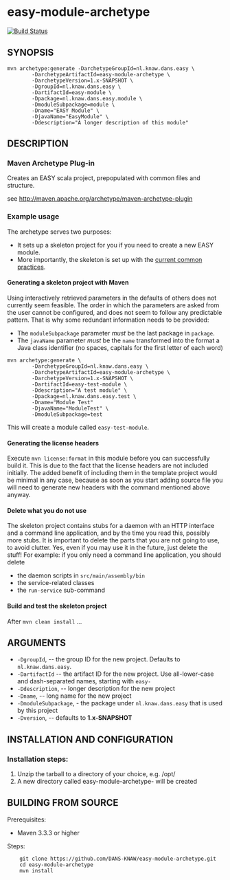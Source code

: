easy-module-archetype
=====================
[![Build Status](https://travis-ci.org/DANS-KNAW/easy-module-archetype.png?branch=master)](https://travis-ci.org/DANS-KNAW/easy-module-archetype)


SYNOPSIS
--------

```
mvn archetype:generate -DarchetypeGroupId=nl.knaw.dans.easy \
        -DarchetypeArtifactId=easy-module-archetype \
        -DarchetypeVersion=1.x-SNAPSHOT \
        -DgroupId=nl.knaw.dans.easy \
        -DartifactId=easy-module \
        -Dpackage=nl.knaw.dans.easy.module \
        -DmoduleSubpackage=module \
        -Dname="EASY Module" \
        -DjavaName="EasyModule" \
        -Ddescription="A longer description of this module"
```

DESCRIPTION
-----------

### Maven Archetype Plug-in

Creates an EASY scala project, prepopulated with common files and structure. 

see <http://maven.apache.org/archetype/maven-archetype-plugin>

### Example usage

The archetype serves two purposes:

* It sets up a skeleton project for you if you need to create a new EASY module.
* More importantly, the skeleton is set up with the [current common practices].

[current common practices]: common-practices.md

#### Generating a skeleton project with Maven

Using interactively retrieved parameters in the defaults of others does not currently seem feasible. The order in which the 
parameters are asked from the user cannot be configured, and does not seem to follow any predictable pattern. That is why 
some redundant information needs to be provided:

* The `moduleSubpackage` parameter *must* be the last package in `package`.
* The `javaName` parameter *must* be the `name` transformed into the format a Java class identifier (no spaces, capitals for the first letter of each word)

```
mvn archetype:generate \ 
        -DarchetypeGroupId=nl.knaw.dans.easy \
        -DarchetypeArtifactId=easy-module-archetype \ 
        -DarchetypeVersion=1.x-SNAPSHOT \
        -DartifactId=easy-test-module \
        -Ddescription="A test module" \
        -Dpackage=nl.knaw.dans.easy.test \
        -Dname="Module Test"
        -DjavaName="ModuleTest" \
        -DmoduleSubpackage=test
```

This will create a module called `easy-test-module`. 

#### Generating the license headers

Execute `mvn license:format` in this module before you can successfully build it. This is due to the fact that the license headers
are not included initially. The added benefit of including them in the template project would be minimal in any case, because as soon
as you start adding source file you will need to generate new headers with the command mentioned above anyway.

#### Delete what you do not use

The skeleton project contains stubs for a daemon with an HTTP interface and a command line application, and by the time you read this,
possibly more stubs. It is important to delete the parts that you are not going to use, to avoid clutter. Yes, even if you may use it
in the future, just delete the stuff! For example: if you only need a command line application, you should delete

* the daemon scripts in `src/main/assembly/bin`
* the service-related classes
* the `run-service` sub-command

#### Build and test the skeleton project
 
After `mvn clean install` ...



ARGUMENTS
----------

* `-DgroupId`, -- the group ID for the new project. Defaults to `nl.knaw.dans.easy`.
* `-DartifactId` -- the artifact ID for the new project. Use all-lower-case and dash-separated names, starting with `easy-`
* `-Ddescription`, -- longer description for the new project
* `-Dname`, -- long name for the new project
* `-DmoduleSubpackage`, - the package under `nl.knaw.dans.easy` that is used by this project
* `-Dversion`, -- defaults to **1.x-SNAPSHOT**


INSTALLATION AND CONFIGURATION
------------------------------

### Installation steps:

1. Unzip the tarball to a directory of your choice, e.g. /opt/
2. A new directory called easy-module-archetype-<version> will be created


BUILDING FROM SOURCE
--------------------

Prerequisites:

* Maven 3.3.3 or higher

Steps:

        git clone https://github.com/DANS-KNAW/easy-module-archetype.git
        cd easy-module-archetype
        mvn install
